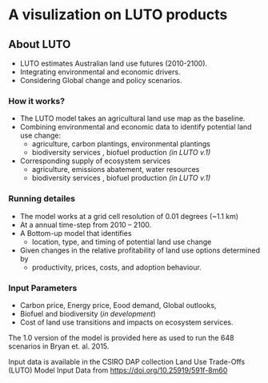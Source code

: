 # A visulization on LUTO products

## About LUTO

 - LUTO  estimates Australian land use futures (2010-2100). 
 - Integrating environmental and economic drivers.
 - Considering Global change and policy scenarios.

### How it works?

 - The LUTO model takes an agricultural land use map as the baseline.
 - Combining environmental and economic data to identify potential land use change:
	 - agriculture, carbon plantings, environmental plantings 
	 - biodiversity services , biofuel production *(in LUTO v.1)*
- Corresponding supply of ecosystem services 
	- agriculture, emissions abatement, water resources
	- biodiversity services , biofuel production *(in LUTO v.1)*

### Running detailes
- The model works at a grid cell resolution of 0.01 degrees (~1.1 km)
- At a annual time-step from 2010 – 2100. 
- A Bottom-up model that identifies 
	- location, type, and timing of potential land use change 
- Given changes in the relative profitability of land use options determined by 
	- productivity, prices, costs, and adoption behaviour. 

### Input Parameters
- Carbon price, Energy price, Eood demand, Global outlooks, 
- Biofuel and biodiversity (*in development*)
- Cost of land use transitions and impacts on ecosystem services. 


The 1.0 version of the model is provided here as used to run the 648 scenarios in Bryan et. al. 2015. 

Input data is available in the CSIRO DAP collection Land Use Trade-Offs (LUTO) Model Input Data from https://doi.org/10.25919/591f-8m60     



```{tableofcontents}
```
